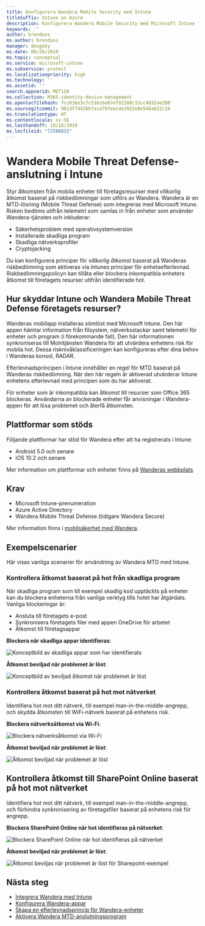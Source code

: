 ```yaml
---
title: Konfigurera Wandera Mobile Security med Intune
titleSuffix: Intune on Azure
description: Konfigurera Wandera Mobile Security med Microsoft Intune för att styra mobil enhetsåtkomst till företagets resurser.
keywords: ''
author: brenduns
ms.author: brenduns
manager: dougeby
ms.date: 06/26/2019
ms.topic: conceptual
ms.service: microsoft-intune
ms.subservice: protect
ms.localizationpriority: high
ms.technology: ''
ms.assetid: ''
search.appverid: MET150
ms.collection: M365-identity-device-management
ms.openlocfilehash: 7cc63be3c7c536cba67ef92288c12cc4032ae200
ms.sourcegitcommit: 9013f7442bbface78feecde2922e8e546a622c16
ms.translationtype: HT
ms.contentlocale: sv-SE
ms.lasthandoff: 10/16/2019
ms.locfileid: "72508815"
---
```

# <a name="wandera-mobile-threat-defense-connector-with-intune"></a>Wandera Mobile Threat Defense-anslutning i Intune  

Styr åtkomsten från mobila enheter till företagsresurser med villkorlig åtkomst baserat på riskbedömningar som utförs av Wandera. Wandera är en MTD-lösning (Mobile Threat Defense) som integreras med Microsoft Intune.  Risken bedöms utifrån telemetri som samlas in från enheter som använder Wandera-tjänsten och inkluderar:
- Säkerhetsproblem med operativsystemversion
- Installerade skadliga program
- Skadliga nätverksprofiler
- Cryptojacking

Du kan konfigurera principer för *villkorlig åtkomst* baserat på Wanderas riskbedömning som aktiveras via Intunes principer för enhetsefterlevnad. Riskbedömningspolicyn kan tillåta eller blockera inkompatibla enheters åtkomst till företagets resurser utifrån identifierade hot.  


## <a name="how-do-intune-and-wandera-mobile-threat-defense-help-protect-your-company-resources"></a>Hur skyddar Intune och Wandera Mobile Threat Defense företagets resurser?  

Wanderas mobilapp installeras sömlöst med Microsoft Intune. Den här appen hämtar information från filsystem, nätverksstackar samt telemetri för enheter och program (i förekommande fall). Den här informationen synkroniseras till Molntjänsten Wandera för att utvärdera enhetens risk för mobila hot. Dessa risknivåklassificeringen kan konfigureras efter dina behov i Wanderas konsol, RADAR.

Efterlevnadsprincipen i Intune innehåller en regel för MTD baserat på Wanderas riskbedömning. När den här regeln är aktiverad utvärderar Intune enhetens efterlevnad med principen som du har aktiverat.

För enheter som är inkompatibla kan åtkomst till resurser som Office 365 blockeras. Användarna av blockerade enheter får anvisningar i Wandera-appen för att lösa problemet och återfå åtkomsten.

## <a name="supported-platforms"></a>Plattformar som stöds  

Följande plattformar har stöd för Wandera efter att ha registrerats i Intune:

- Android 5.0 och senare  
- iOS 10.2 och senare  

Mer information om plattformar och enheter finns på [Wanderas webbplats](https://www.wandera.com/why-wandera/features/device-support/).

## <a name="prerequisites"></a>Krav  

- Microsoft Intune-prenumeration  
- Azure Active Directory  
- Wandera Mobile Threat Defense (tidigare Wandera Secure)  

Mer information finns i [mobilsäkerhet med Wandera](https://www.wandera.com/mobile-security/).
 
## <a name="sample-scenarios"></a>Exempelscenarier

Här visas vanliga scenarier för användning av Wandera MTD med Intune.

### <a name="control-access-based-on-threats-from-malicious-apps"></a>Kontrollera åtkomst baserat på hot från skadliga program  

När skadliga program som till exempel skadlig kod upptäckts på enheter kan du blockera enheterna från vanliga verktyg tills hotet har åtgärdats. Vanliga blockeringar är:  
- Ansluta till företagets e-post  
- Synkronisera företagets filer med appen OneDrive för arbetet  
- Åtkomst till företagsappar  

**Blockera när skadliga appar identifieras**:

![Konceptbild av skadliga appar som har identifierats](./media/wandera-mtd-connector/wandera-malicious-apps-blocked.png)  

**Åtkomst beviljad när problemet är löst**: 

![Konceptbild av beviljad åtkomst när problemet är löst](./media/wandera-mtd-connector/wandera-malicious-apps-unblocked.png)


### <a name="control-access-based-on-threat-to-network"></a>Kontrollera åtkomst baserat på hot mot nätverket  

Identifiera hot mot ditt nätverk, till exempel man-in-the-middle-angrepp, och skydda åtkomsten till WiFi-nätverk baserat på enhetens risk.  

**Blockera nätverksåtkomst via Wi-Fi**:  

![Blockera nätverksåtkomst via Wi-Fi](./media/wandera-mtd-connector/wandera-network-wifi-blocked.png)

**Åtkomst beviljad när problemet är löst**:  

![Åtkomst beviljad när problemet är löst](./media/wandera-mtd-connector/wandera-network-wifi-unblocked.png)  

## <a name="control-access-to-sharepoint-online-based-on-threat-to-network"></a>Kontrollera åtkomst till SharePoint Online baserat på hot mot nätverket

Identifiera hot mot ditt nätverk, till exempel man-in-the-middle-angrepp, och förhindra synkronisering av företagsfiler baserat på enhetens risk för angrepp.

**Blockera SharePoint Online när hot identifieras på nätverket**:  

![Blockera SharePoint Online när hot identifieras på nätverket](./media/wandera-mtd-connector/wandera-network-spo-blocked.png)  


**Åtkomst beviljad när problemet är löst**:  

![Åtkomst beviljas när problemet är löst för Sharepoint-exempel](./media/wandera-mtd-connector/wandera-network-spo-unblocked.png)  

## <a name="next-steps"></a>Nästa steg

- [Integrera Wandera med Intune](wandera-mtd-connector-integration.md)
- [Konfigurera Wandera-appar](mtd-apps-ios-app-configuration-policy-add-assign.md)
- [Skapa en efterlevnadsprincip för Wandera-enheter](mtd-device-compliance-policy-create.md)
- [Aktivera Wandera MTD-anslutningsprogram](mtd-connector-enable.md)